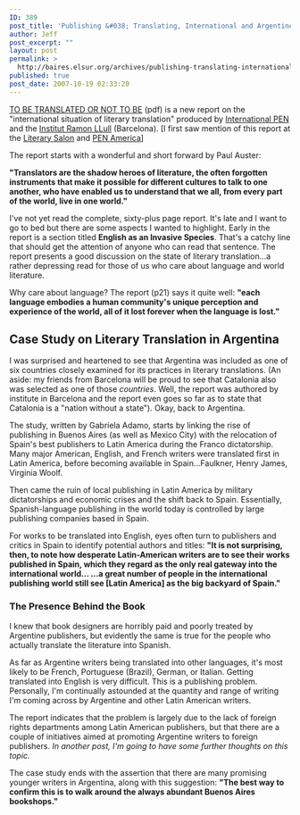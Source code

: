 ```yaml
---
ID: 389
post_title: 'Publishing &#038; Translating, International and Argentine Perspectives'
author: Jeff
post_excerpt: ""
layout: post
permalink: >
  http://baires.elsur.org/archives/publishing-translating-international-and-argentine-perspectives/
published: true
post_date: 2007-10-19 02:33:20
---
```

<a href="http://www.pen.org/downloads/documents/TranslationReport.pdf">TO BE TRANSLATED OR NOT TO BE</a> (pdf) is a new report on the "international situation of literary translation" produced by <a href="http://www.internationalpen.org.uk/">International PEN</a> and the <a href="http://www.llull.cat/llull/">Institut Ramon LLull</a> (Barcelona). [I first saw mention of this report at the <a href="http://www.complete-review.com/saloon/archive/200710b.htm#av9">Literary Salon</a> and <a href="http://penamerica.blogspot.com/2007/10/neatly-transcending-space-time.html">PEN America</a>]

The report starts with a wonderful and short forward by Paul Auster:
 
<strong>"Translators are the shadow heroes of literature, the often forgotten instruments that make it possible for different cultures to talk to one another, who have enabled us to understand that we all, from every part of the world, live in one world." </strong>

I've not yet read the complete, sixty-plus page report. It's late and I want to go to bed but there are some aspects I wanted to highlight. Early in the report is a section titled <strong>English as an Invasive Species</strong>. That's a catchy line that should get the attention of anyone who can read that sentence. The report presents a good discussion on the state of literary translation...a rather depressing read for those of us who care about language and world literature.

Why care about language? The report (p21) says it quite well: <strong>"each language embodies a human community's unique perception and experience of the world, all of it lost forever when the language is lost."</strong>

<h2>Case Study on Literary Translation in Argentina</h2>

I was surprised and heartened to see that Argentina was included as one of six countries closely examined for its practices in literary translations. (An aside: my friends from Barcelona will be proud to see that Catalonia also was selected as one of those <em>countries</em>. Well, the report was authored by institute in Barcelona and the report even goes so far as to state that Catalonia is a "nation without a state"). Okay, back to Argentina.

The study, written by Gabriela Adamo, starts by linking the rise of publishing in Buenos Aires (as well as Mexico City) with the relocation of Spain's best publishers to Latin America during the Franco dictatorship. Many major American, English, and French writers were translated first in Latin America, before becoming available in Spain...Faulkner, Henry James, Virginia Woolf. 

Then came the ruin of local publishing in Latin America by military dictatorships and economic crises and the shift back to Spain. Essentially, Spanish-language publishing in the world today is controlled by large publishing companies based in Spain. 

For works to be translated into English, eyes often turn to publishers and critics in Spain to identify potential authors and titles: <strong>"It is not surprising, then, to note how desperate Latin-American writers are to see their works published in Spain, which they regard as the only real gateway into the international world... ...a great number of people in the international publishing world still see [Latin America] as the big backyard of Spain."</strong>

<h3>The Presence Behind the Book</h3>

I knew that book designers are horribly paid and poorly treated by Argentine publishers, but evidently the same is true for the people who actually translate the literature into Spanish. 

As far as Argentine writers being translated into other languages, it's most likely to be French, Portuguese (Brazil), German, or Italian. Getting translated into English is very difficult. This is a publishing problem. Personally, I'm continually astounded at the quantity and range of writing I'm coming across by Argentine and other Latin American writers. 

The report indicates that the problem is largely due to the lack of foreign rights departments among Latin American publishers, but that there are a couple of initiatives aimed at promoting Argentine writers to foreign publishers. <em>In another post, I'm going to have some further thoughts on this topic.</em>

The case study ends with the assertion that there are many promising younger writers in Argentina, along with this suggestion: <strong> "The best way to confirm this is to walk around the always abundant Buenos Aires bookshops."</strong>